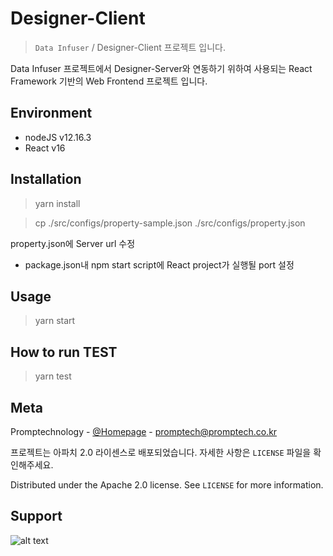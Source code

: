 # Designer-Client
> ``Data Infuser`` / Designer-Client 프로젝트 입니다.

Data Infuser 프로젝트에서 Designer-Server와 연동하기 위하여 사용되는 React Framework 기반의 Web Frontend 프로젝트 입니다.

## Environment
 * nodeJS v12.16.3
 * React v16

## Installation

 > yarn install

 > cp ./src/configs/property-sample.json ./src/configs/property.json

 property.json에 Server url 수정

 * package.json내 npm start script에 React project가 실행될 port 설정

## Usage

> yarn start


## How to run TEST

> yarn test


## Meta

Promptechnology - [@Homepage](http://www.promptech.co.kr/) - [promptech@promptech.co.kr](promptech@promptech.co.kr)

프로젝트는 아파치 2.0 라이센스로 배포되었습니다. 자세한 사항은 ``LICENSE`` 파일을 확인해주세요.

Distributed under the Apache 2.0 license. See ``LICENSE`` for more information.

## Support
![alt text](http://wisepaip.org/assets/home/promptech-d8574a0910561aaea077bc759b1cf94c07baecc551f034ee9c7e830572d671de.png "Title Text")